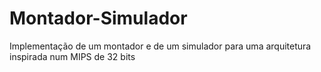 # Montador-Simulador
Implementação de um montador e de um simulador para uma arquitetura inspirada num MIPS de 32 bits
